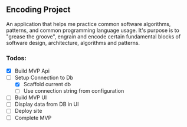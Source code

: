 ## Encoding Project
An application that helps me practice common software algorithms, patterns, and common programming language usage. It's purpose is to "grease the groove", engrain and encode certain fundamental blocks of software design, architecture, algorithms and patterns.

### Todos:
- [x] Build MVP Api
- [ ] Setup Connection to Db
  - [x] Scaffold current db
  - [ ] Use connection string from configuration
- [ ] Build MVP UI
- [ ] Display data from DB in UI
- [ ] Deploy site
- [ ] Complete MVP

